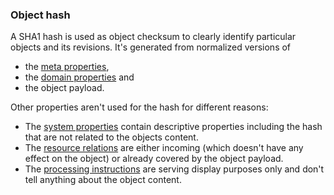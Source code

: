 ### Object hash

A SHA1 hash is used as object checksum to clearly identify particular objects and its revisions. It's generated from normalized versions of

* the [meta properties](#b-meta-properties),
* the [domain properties](#c-domain-properties) and
* the object payload.

Other properties aren't used for the hash for different reasons:

* The [system properties](#a-system-properties) contain descriptive properties including the hash that are not related to the objects content.
* The [resource relations](#d-resource-relations) are either incoming (which doesn't have any effect on the object) or already covered by the object payload.
* The [processing instructions](#e-processing-instructions) are serving display purposes only and don't tell anything about the object content.
